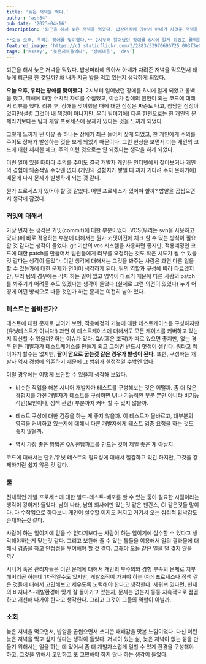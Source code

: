 ```yaml
---
title: '늦은 저녁을 먹다.'
author: 'ash84'
pub_date: '2023-04-16'
description: '퇴근을 해서 늦은 저녁을 먹었다. 밥상머리에 앉아서 아내가 차려준 저녁을 먹으면서 왜 늦게 퇴근을 한 것일까? 왜 내가 지금 밥을 먹고 있는지 생각하게 되었다. 

**오늘 오후, 우리는 장애를 맞이했다.** 2시부터 일어났던 장애를 6시에 알게 되었고 롤백을 했고, 피해에 대한 수치적 자료를 수집했고, 이슈가 장애의 원인이 되는 코드에 대해서 리뷰를 했다. 리뷰 후, 장애를 맞이했을 때에 대한 심정은 짜증도 나고, 참담한 심정이었지만(설령 그것이 내 책임이 아니지만, 우리 팀이기에) 다른 한편으로는 한 개인의 문제라기보다는 팀과'
featured_image: 'https://c1.staticflickr.com/3/2883/33970696725_003f3e08e7_z.jpg'
tags: ['essay', '늦은저녁을먹다', '장애대응', 'dev']
---
```


퇴근을 해서 늦은 저녁을 먹었다. 밥상머리에 앉아서 아내가 차려준 저녁을 먹으면서 왜 늦게 퇴근을 한 것일까? 왜 내가 지금 밥을 먹고 있는지 생각하게 되었다. 

**오늘 오후, 우리는 장애를 맞이했다.** 2시부터 일어났던 장애를 6시에 알게 되었고 롤백을 했고, 피해에 대한 수치적 자료를 수집했고, 이슈가 장애의 원인이 되는 코드에 대해서 리뷰를 했다. 리뷰 후, 장애를 맞이했을 때에 대한 심정은 짜증도 나고, 참담한 심정이었지만(설령 그것이 내 책임이 아니지만, 우리 팀이기에) 다른 한편으로는 한 개인의 문제라기보다는 팀과 개발 프로세스에 문제가 있다는 것을 느끼게 되었다. 

그렇게 느끼게 된 이유 중 하나는 장애가 최근 들어서 잦게 되었고, 한 개인에게 주의를 주어도 장애가 발생하는 것을 보게 되었기 때문이다. 그런 현상을 보면서 더는 개인의 코드에 대한 세세한 체크, 주의 이런 것으로는 안 되겠다는 생각을 하게 되었다. 

이런 일이 있을 때마다 주의를 주어도 결국 개발자 개인은 인터넷에서 찾아보거나 개인의 경험에 의존적일 수밖엔 없다.(개인의 경험치가 쌓일 때 까지 기다려 주지 못하기에) 때문에 다시 문제가 발생하게 되는 것 같다. 

뭔가 프로세스가 있어야 할 것 같았다. 어떤 프로세스가 있어야 할까? 밥알을 곱씹으면서 생각에 잠겼다. 

### 커밋에 대해서

가장 먼저 든 생각은 커밋(commit)에 대한 부분이었다. VCS(우리는 svn을 사용하고 있다.)에 바로 적용하는 부분에 대해서는 뭔가 커밋이전에 체크 할 수 있는 방식이 필요할 것 같다는 생각이 들었다. git 기반의 vcs 시스템을 사용하면 좋지만, 적용예정인 코드에 대한 patch를 만들어서 팀원들에게 리뷰를 요청하는 것도 작은 시도가 될 수 있을 것 같다는 생각이 들었다. 이런 생각에 대해서는 그것을 봐주는 사람은 과연 다른 일을 할 수 있는가에 대한 문제가 연이어 생각하게 된다. 팀의 역할과 구성에 따라 다르겠지만, 우리 팀의 경우에는 각자 하는 일이 있고 영역이 다르기 때문에 다른 사람의 patch를 봐주기가 어려울 수도 있겠다는 생각이 들었다.(실제로 그런 의견이 있었다) 누가 어떻게 어떤 방식으로 봐줄 것인가 하는 문제는 여전히 남아 있다. 

### 테스트는 올바른가?

테스트에 대한 문제로 넘어가 보면, 적용예정의 기능에 대한 테스트케이스를 구성하지만(유닛테스트가 아니다!) 과연 이 테스트케이스에 대해서도 모든 케이스를 커버하고 있는지 확신할 수 있을까? 하는 이슈가 있다. QA(혹은 조직)가 따로 있으면 좋지만, 없는 경우 만든 개발자가 테스트케이스를 만들게 되고 그러면 반드시 헛점이 생긴다. 뭐라고 딱 이야기 할수는 없지만, **팔이 안으로 굽는것 같은 경우가 발생이 된다.** 또한, 구성하는 개발자 역시 경험에 의존하기 때문에 그 범위가 한정적일 수밖엔 없다. 

이럴 경우에는 어떻게 보완할 수 있을지 생각해 보았다.

- 비슷한 작업을 해본 시니어 개발자가 테스트를 구성해보는 것은 어떨까. 좀
 더 많은 경험치를 가진 개발자가 테스트를 구성하면 UI나 기능적인 부분 뿐만 아니라 비기능적인(보안이나, 정책 관련) 부분까지 커버 할 수 있지 않을까. 

- 테스트 구성에 대한 검증을 하는 게 좋지 않을까. 이 테스트가 올바르고, 대부분의 영역을 커버하고 있는지에 대해서 다른 개발자에게 테스트 검증 요청을 하는 것도 좋지 않을까.  

- 역시 가장 좋은 방법은 QA 전담파트를 만드는 것이 제일 좋은 게 아닐지.

코드에 대해서는 단위/유닛 테스트의 필요성에 대해서 절감하고 있긴 하지만, 그것을 강제하기란 쉽지 않은 것 같다. 

### 툴

전체적인 개발 프로세스에 대한 빌드-테스트-배포를 할 수 있는 툴이 필요한 시점이라는 생각이 강하게! 들었다. 남의 나라, 남의 회사에만 있는것 같은 젠킨스, CI 같은것들 말이다. 다 수작업으로 하다보니 개인이 실수할 여지도 커지고 거기서 오는 심리적 압박감도 존재하는것 같다. 

사람이 하는 일이기에 믿을 수 없다기보다는 사람이 하는 일이기에 실수할 수 있다고 생각해야하는게 맞는것 같다. 그리고 보완해 줄 수 있는 툴들을 이용해서 일의 결과물에 대해서 검증을 하고 안정성을 부여해야 할 것 같다. 그래야 오늘 같은 일을 덜 겪지 않을까?

시니어 혹은 관리자들은 이런 문제에 대해서 개인의 부주의와 경험 부족의 문제로 치부해버리곤 하는데 1차적일수도 있지만, 개발조직이 가져야 하는 여러 프로세스나 정책 같은 것들에 대해서 고민해보고 세우도록 노력해야 한다고 생각한다. 세워져 있다면, 현재의 비지니스-개발환경에 맞게 잘 돌아가고 있는지, 문제는 없는지 등등 지속적으로 점검하고 개선해 나가야 한다고 생각한다. 그리고 그것이 그들의 역할이 아닐까. 

###  소회

늦은 저녁을 먹으면서, 밥알을 곱씹으면서 쓰디쓴 패배감을 맛본 느낌이었다.
다신 이런 늦은 저녁을 먹고 싶지 않다는 생각이 들었다. 저녁이 있는 삶, 늦은 저녁이 없는 삶을 만들기 위해서는 일을 하는 데 있어서 좀 더 개발자스럽게 일할 수 있게 환경을 구성해야 하고, 그것을 위해서 고민하고 또 고민해야 하지 않나 하는 생각이 들었다.

 

